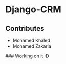 ﻿# Django-CRM
## Contributes
<ul>
<li>Mohamed Khaled</li>
<li>Mohamed Zakaria</li>
</ul>
### Working on it :D
